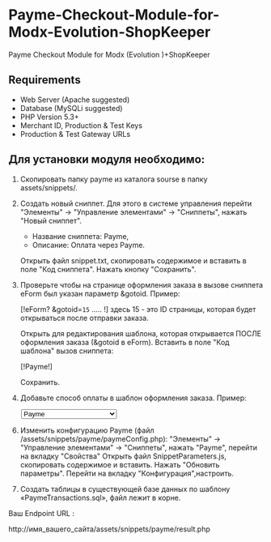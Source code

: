 # Payme-Checkout-Module-for-Modx-Evolution-ShopKeeper
Payme Checkout Module for Modx (Evolution )+ShopKeeper

## Requirements

- Web Server (Apache suggested)
- Database (MySQLi suggested)
- PHP Version 5.3+
- Merchant ID, Production & Test Keys
- Production & Test Gateway URLs

## Для установки модуля необходимо:

1. Скопировать папку payme из каталога sourse в папку assets/snippets/. 

2. Создать новый сниппет.
	Для этого в системе управления перейти "Элементы" -> "Управление элементами" -> "Сниппеты", нажать "Новый сниппет". 

   - Название сниппета: Payme,
   - Описание: Оплата через Payme.
   
   Открыть файл snippet.txt, cкопировать содержимое и вставить в поле "Код сниппета". Нажать кнопку "Сохранить". 

4. Проверьте чтобы на странице оформления заказа в вызове сниппета eForm был указан параметр &gotoid.
   Пример:

   [!eForm? &gotoid=`15` ..... !] здесь 15 - это ID страницы, которая будет открываться после отправки заказа.
   
   Открыть для редактирования шаблона, которая открывается ПОСЛЕ оформления заказа (&gotoid в eForm). 
   Вставить в поле "Код шаблона" вызов сниппета:

   [!Payme!]

   Сохранить. 

5. Добавьте способ оплаты в шаблон оформления заказа.
   Пример:
 <pre>
   <select name="payment" >
      <option value="payme">Payme</option>
      <option value="При получении">При получении</option> 
      <option value="other">Другая платежная система</option>
   </select> 
</pre>
6.  Изменить конфигурацию Payme (файл /assets/snippets/payme/paymeConfig.php):
	"Элементы" -> "Управление элементами" -> "Сниппеты", нажать "Payme", перейти на вкладку "Свойства"
    Открыть файл SnippetParameters.js, cкопировать содержимое и вставить. Нажать "Обновить параметры". 
	Перейти на вкладку "Конфигурация",настроить.
	
 7. Создать таблицы в существующей базе данных по шаблону «PaymeTransactions.sql», файл лежит в корне.
  
 
 Ваш Endpoint URL :
 
 http://имя_вашего_сайта/assets/snippets/payme/result.php 

 

